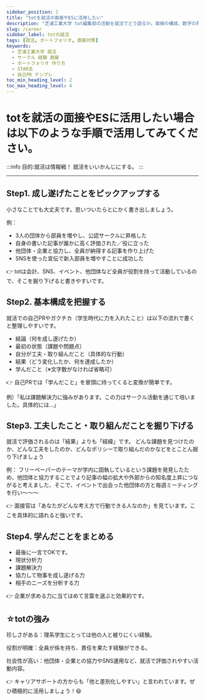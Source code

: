 ```yaml
---
sidebar_position: 1
title: "totを就活の面接やESに活用したい"
description: "芝浦工業大学 tot編集部の活動を就活でどう語るか。面接の構成、数字の見せ方、自己紹介テンプレ、逆質問、NG例までを実務視点で整理。"
slug: /career
sidebar_label: totの就活
tags: [就活, ポートフォリオ, 面接対策]
keywords:
  - 芝浦工業大学 就活
  - サークル 経験 面接
  - ポートフォリオ 作り方
  - STAR法
  - 自己PR テンプレ
toc_min_heading_level: 2
toc_max_heading_level: 4
---
```


# totを就活の面接やESに活用したい場合は以下のような手順で活用してみてください。

:::info 目的:就活は情報戦！
 就活をいいかんじにする。
:::


---




## Step1. 成し遂げたことをピックアップする

小さなことでも大丈夫です。思いついたらとにかく書き出しましょう。

例：

- 3人の団体から部員を増やし、公認サークルに昇格した
- 自身の書いた記事が誰かに高く評価された／役に立った
- 他団体・企業と協力し、全員が納得する記事を作り上げた
- SNSを使った宣伝で新入部員を増やすことに成功した

👉 totは会計、SNS、イベント、他団体など全員が役割を持って活動しているので、そこを掘り下げると書きやすいです。


## Step2. 基本構成を把握する

就活での自己PRやガクチカ（学生時代に力を入れたこと）は以下の流れで書くと整理しやすいです。
- 結論（何を成し遂げたか）
- 最初の状態（課題や問題点）
- 自分が工夫・取り組んだこと（具体的な行動）
- 結果（どう変化したか、何を達成したか）
- 学んだこと（※文字数がなければ省略可）

👉 自己PRでは「学んだこと」を冒頭に持ってくると変換が簡単です。

例）「私は課題解決力に強みがあります。この力はサークル活動を通じて培いました。具体的には…」

## Step3. 工夫したこと・取り組んだことを掘り下げる

就活で評価されるのは「結果」よりも「経緯」です。
どんな課題を見つけたのか、どんな工夫をしたのか、どんなポリシーで取り組んだのかなどをとことん掘り下げましょう

例：
フリーペーパーのテーマが学内に固執しているという課題を発見したため、他団体と協力することでより記事の幅の拡大や外部からの知名度上昇につながると考えました、そこで、イベントで出会った他団体の方と毎週ミーティングを行い～～～

👉 面接官は「あなたがどんな考え方で行動できる人なのか」を見ています。ここを具体的に語れると強いです。

## Step4. 学んだことをまとめる

- 最後に一言でOKです。
- 現状分析力
- 課題解決力
- 協力して物事を成し遂げる力
- 相手のニーズを分析する力

👉 企業が求める力に当てはめて言葉を選ぶと効果的です。


## ☆totの強み

珍しさがある：理系学生にとっては他の人と被りにくい経験。

役割が明確：全員が係を持ち、責任を果たす経験ができる。

社会性が高い：他団体・企業との協力やSNS運用など、就活で評価されやすい活動内容。

👉 キャリアサポートの方からも「他と差別化しやすい」と言われています。ぜひ積極的に活用しましょう！:laughing: